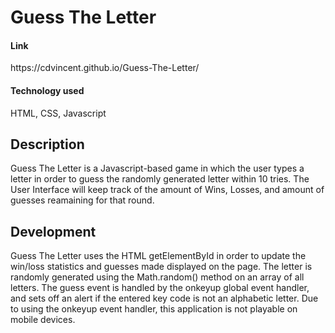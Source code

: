 <h1>Guess The Letter</h1>

<h4>Link</h4>
https://cdvincent.github.io/Guess-The-Letter/</p>

<h4>Technology used</h4>
<p>HTML, CSS, Javascript</p>

<h2>Description</h2>
<p>Guess The Letter is a Javascript-based game in which the user types a letter in order to guess the randomly generated letter within 10 tries. The User Interface will keep track of the amount of Wins, Losses, and amount of guesses reamaining for that round.</p>

<h2>Development</h2>
<p>Guess The Letter uses the HTML getElementById in order to update the win/loss statistics and guesses made displayed on the page. The letter is randomly generated using the Math.random() method on an array of all letters. The guess event is handled by the onkeyup global event handler, and sets off an alert if the entered key code is not an alphabetic letter. Due to using the onkeyup event handler, this application is not playable on mobile devices.</p>